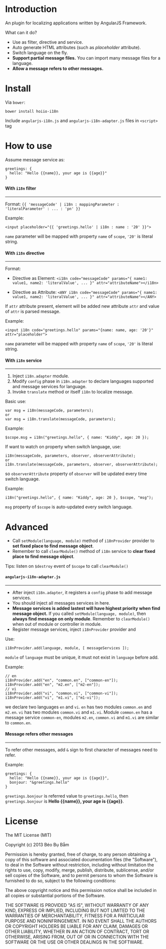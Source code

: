 Introduction
==============
An plugin for localizing applications written by AngularJS Framework.

What can it do?
* Use as filter, directive and service.
* Auto generate HTML attributes (such as *placeholder* attribute).
* Switch language on the fly.
* **Support partial message files.** You can import many message files for a language.
* **Allow a message refers to other messages.**

Install
===
Via `bower`:

    bower install hoiio-i18n
    
Include `angularjs-i18n.js` and `angularjs-i18n-adapter.js` files in `<script>` tag
    
How to use
===
Assume message service as:

    greetings: {
      hello: "Hello {{name}}, your age is {{age}}"
    }
    

#### With `i18n` filter ####
---
Format: `{{ 'messageCode' | i18n : mappingParameter : 'literalParameter' : ... : 'pn' }}`

Example:

    <input placeholder="{{ 'greetings.hello' | i18n : name : '20' }}">
    
`name` parameter will be mapped with property `name` of `scope`, `'20'` is literal string.


#### With `i18n` directive ####
---
Format: 

* Directive as Element:
  `<i18n code="messageCode" params="{ name1: value1, name2: 'literalValue', ... }" attr="attributeName"></i18n>`
  
* Directive as Attribute:
  `<ANY i18n code="messageCode" params="{ name1: value1, name2: 'literalValue', ... }" attr="attributeName"></ANY>`

If `attr` attribute present, element will be added new attribute `attr` and value of `attr` is parsed message.

Example:

    <input i18n code="greetings.hello" params="{name: name, age: '20'}" attr="placeholder">
    
`name` parameter will be mapped with property `name` of `scope`, `'20'` is literal string.

#### With `i18n` service ####
---
1. Inject `i18n.adapter` module.
2. Modify `config` phase in `i18n.adapter` to declare languages supported and message services for language.
3. Invoke `translate` method or itself `i18n` to localize message.

Basic use:

    var msg = i18n(messageCode, parameters);
    or
    var msg = i18n.translate(messageCode, parameters);
    
Example:

    $scope.msg = i18n("greetings.hello", { name: "Kiddy", age: 20 });

If want to watch on property when switch language, use:

    i18n(messageCode, parameters, observer, observerAttribute);
    or
    i18n.translate(messageCode, parameters, observer, observerAttribute);
    
so `observerAttribute` property of `observer` will be updated every time switch language.

Example:

    i18n("greetings.hello", { name: "Kiddy", age: 20 }, $scope, "msg");

`msg` property of `$scope` is auto-updated every switch language.

Advanced
===
* Call `setModule(language, module)` method of `i18nProvider` provider to **set fixed place to find message object**.
* Remember to call `clearModule()` method of `i18n` service to **clear fixed place to find message object**.

Tips: listen on `$destroy` event of `$scope` to call `clearModule()`

#### `angularjs-i18n-adapter.js` ####
---
* After inject `i18n.adapter`, it registers a `config` phase to add message services.
* You should inject all messages services in here.
* **Message services is added lastest will have highest priority when find message object.** If you called `setModule(language, module)`, then **always find message on only module**. Remember to `clearModule()` when out of module or controller in module.
* Register message services, inject `i18nProvider` provider and

Use:

    i18nProvider.add(language, module, [ messageServices ]);
    
    
`module` of `language` must be unique, it must not exist in `language` before add.

Example:

    // en
    i18nProvider.add("en", "common.en", ["common-en"]);
    i18nProvider.add("en", "m2.en", ["m2-en"]);
    // vi
    i18nProvider.add("vi", "common.vi", ["common-vi"]);
    i18nProvider.add("vi", "m1.vi", ["m1-vi"]);
    
we declare two languages `en` and `vi`. `en` has two modules `common.en` and `m2.en`. `vi` has two modules `common.vi` and `m1.vi`. Module `common.en` has a message service `common-en`, modules `m2.en`, `common.vi` and `m1.vi` are similar to `common.en`.

#### Message refers other messages ####
---
To refer other messages, add `&` sign to first character of messages need to refer.

Example:

    greetings: {
      hello: "Hello {{name}}, your age is {{age}}",
      bonjour: "&greetings.hello"
    }

`greetings.bonjour` is referred value to `greetings.hello`, then `greetings.bonjour` is **Hello {{name}}, your age is {{age}}**.

License
===
The MIT License (MIT)

Copyright (c) 2013 Béo Bụ Bẫm

Permission is hereby granted, free of charge, to any person obtaining a copy of
this software and associated documentation files (the "Software"), to deal in
the Software without restriction, including without limitation the rights to
use, copy, modify, merge, publish, distribute, sublicense, and/or sell copies of
the Software, and to permit persons to whom the Software is furnished to do so,
subject to the following conditions:

The above copyright notice and this permission notice shall be included in all
copies or substantial portions of the Software.

THE SOFTWARE IS PROVIDED "AS IS", WITHOUT WARRANTY OF ANY KIND, EXPRESS OR
IMPLIED, INCLUDING BUT NOT LIMITED TO THE WARRANTIES OF MERCHANTABILITY, FITNESS
FOR A PARTICULAR PURPOSE AND NONINFRINGEMENT. IN NO EVENT SHALL THE AUTHORS OR
COPYRIGHT HOLDERS BE LIABLE FOR ANY CLAIM, DAMAGES OR OTHER LIABILITY, WHETHER
IN AN ACTION OF CONTRACT, TORT OR OTHERWISE, ARISING FROM, OUT OF OR IN
CONNECTION WITH THE SOFTWARE OR THE USE OR OTHER DEALINGS IN THE SOFTWARE.

